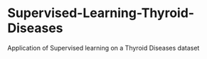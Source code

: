 # Supervised-Learning-Thyroid-Diseases
Application of Supervised learning on a Thyroid Diseases dataset

